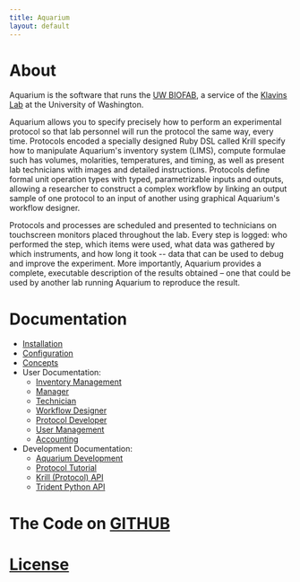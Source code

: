 ```yaml
---
title: Aquarium
layout: default
---
```


# About

Aquarium is the software that runs the [UW BIOFAB](http://www.uwbiofab.org), a service of the [Klavins Lab](http://klavinslab.org) at the University of Washington.

Aquarium allows you to specify precisely how to perform an experimental protocol so that lab personnel will run the protocol the same way, every time. Protocols encoded a specially designed Ruby DSL called Krill specify how to manipulate Aquarium's inventory system (LIMS), compute formulae such has volumes, molarities, temperatures, and timing, as well as present lab technicians with images and detailed instructions. Protocols define formal unit operation types with typed, parametrizable inputs and outputs, allowing a researcher to construct a complex workflow by linking an output sample of one protocol to an input of another using graphical Aquarium's workflow designer.

Protocols and processes are scheduled and presented to technicians on touchscreen monitors placed throughout the lab.
Every step is logged: who performed the step, which items were used, what data was gathered by which instruments, and how long it took -- data that can be used to debug and improve the experiment. More importantly, Aquarium provides a complete, executable description of the results obtained – one that could be used by another lab running Aquarium to reproduce the result.

# Documentation

- [Installation](configuration/installation/)
- [Configuration](configuration/)
- [Concepts](concepts/)
- User Documentation:
  - [Inventory Management](lims/)
  - [Manager](manager/)
  - [Technician](technician/)
  - [Workflow Designer](designer/)
  - [Protocol Developer](protocol_developer/)
  - [User Management](users/)
  - [Accounting](accounting/)
- Development Documentation:
  - [Aquarium Development](aquarium_development/)
  - [Protocol Tutorial](protocol_tutorial/)
  - [Krill (Protocol) API](api)
  - [Trident Python API](https://github.com/klavinslab/trident)

# The Code on [GITHUB](https://github.com/klavinslab/aquarium)

# [License](https://github.com/klavinslab/aquarium/blob/master/license.md)
